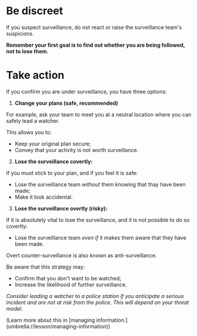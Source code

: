 [Title]: # (What to do)
[Order]: # (2)

# Be discreet 

If you suspect surveillance, do not react or raise the surveillance team's suspicions. 

**Remember your first goal is to find out whether you are being followed, not to lose them.**

# Take action 

If you confirm you are under surveillance, you have three options:

1. **Change your plans (safe, recommended)** 

For example, ask your team to meet you at a neutral location where you can safely lead a watcher. 

This allows you to: 

*	Keep your original plan secure;
*	Convey that your activity is not worth surveillance.

2. **Lose the surveillance covertly:** 

If you must stick to your plan, and if you feel it is safe: 

*	Lose the surveillance team *without* them knowing that thay have been made;
*	Make it look accidental. 

3. **Lose the surveillance overtly (risky):** 

If it is absolutely vital to lose the surveillance, and it is not possible to do so covertly:

*	Lose the surveillance team *even if* it makes them aware that they have been made.  

Overt counter-surveillance is also known as anti-surveillance. 

Be aware that this strategy may: 

*	Confirm that you don't want to be watched;
*	Increase the likelihood of further surveillance.

*Consider leading a watcher to a police station if you anticipate a serious incident and are not at risk from the police. This will depend on your threat model.*

(Learn more about this in [managing information.] (umbrella://lesson/managing-information))
